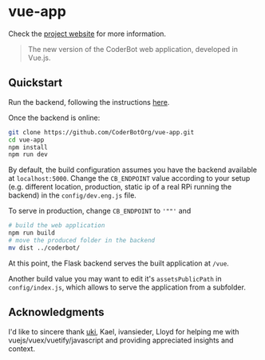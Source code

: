 # vue-app

Check the [project website](https://www.coderbot.org) for more information.

> The new version of the CoderBot web application, developed in Vue.js.

## Quickstart

Run the backend, following the instructions [here](https://github.com/CoderBotOrg/coderbot/blob/develop/README.md).

Once the backend is online:

```bash
git clone https://github.com/CoderBotOrg/vue-app.git
cd vue-app
npm install
npm run dev
```

By default, the build configuration assumes you have the backend available at `localhost:5000`. Change the `CB_ENDPOINT` value according to your setup (e.g. different location, production, static ip of a real RPi running the backend) in the `config/dev.eng.js` file.

To serve in production, change `CB_ENDPOINT` to `'""'` and

```bash
# build the web application
npm run build
# move the produced folder in the backend
mv dist ../coderbot/
```

At this point, the Flask backend serves the built application at `/vue`.

Another build value you may want to edit it's `assetsPublicPath` in `config/index.js`, which allows to serve the application from a subfolder.

## Acknowledgments

I'd like to sincere thank [uki](https://uki.nz/cv), Kael, ivansieder, Lloyd for helping me with vuejs/vuex/vuetify/javascript and providing appreciated insights and context.